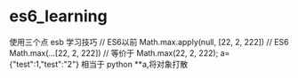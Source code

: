 # es6_learning

使用三个点
esb 学习技巧
// ES6以前
Math.max.apply(null, [22, 2, 222])
// ES6
Math.max(...[22, 2, 222])
//  等价于
Math.max(22, 2, 222);
a={"test":1,"test":"2"}
相当于 python **a,将对象打散
